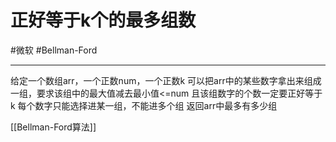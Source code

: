 # 正好等于k个的最多组数

#微软 
#Bellman-Ford 

---

给定一个数组arr，一个正数num，一个正数k
可以把arr中的某些数字拿出来组成一组，要求该组中的最大值减去最小值<=num
且该组数字的个数一定要正好等于k
每个数字只能选择进某一组，不能进多个组
返回arr中最多有多少组

[[Bellman-Ford算法]]

